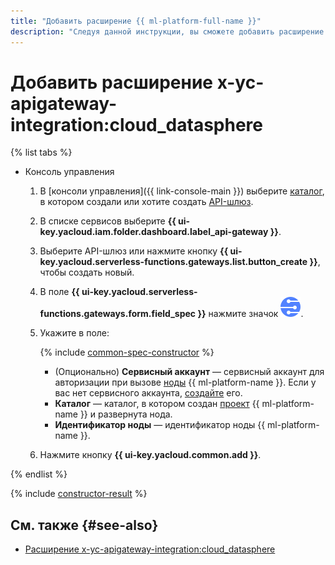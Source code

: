 ```yaml
---
title: "Добавить расширение {{ ml-platform-full-name }}"
description: "Следуя данной инструкции, вы сможете добавить расширение {{ ml-platform-full-name }} с помощью конструктора спецификации."
---
```


# Добавить расширение x-yc-apigateway-integration:cloud_datasphere

{% list tabs %}

- Консоль управления

    1. В [консоли управления]({{ link-console-main }}) выберите [каталог](../../../resource-manager/concepts/resources-hierarchy.md#folder), в котором создали или хотите создать [API-шлюз](../../concepts/index.md).
    1. В списке сервисов выберите **{{ ui-key.yacloud.iam.folder.dashboard.label_api-gateway }}**.
    1. Выберите API-шлюз или нажмите кнопку **{{ ui-key.yacloud.serverless-functions.gateways.list.button_create }}**, чтобы создать новый.
    1. В поле **{{ ui-key.yacloud.serverless-functions.gateways.form.field_spec }}** нажмите значок ![image](../../../_assets/api-gateway/spec-constructor/cloud-datasphere.svg).
    1. Укажите в поле:

        {% include [common-spec-constructor](../../../_includes/api-gateway/common-spec-constructor.md) %}

        * (Опционально) **Сервисный аккаунт** — сервисный аккаунт для авторизации при вызове [ноды](../../../datasphere/concepts/deploy/index.md#node) {{ ml-platform-name }}. Если у вас нет сервисного аккаунта, [создайте](../../../iam/operations/sa/create.md) его.
        * **Каталог** — каталог, в котором создан [проект](../../../datasphere/concepts/project.md) {{ ml-platform-name }} и развернута нода.
        * **Идентификатор ноды** — идентификатор ноды {{ ml-platform-name }}.
    1. Нажмите кнопку **{{ ui-key.yacloud.common.add }}**.

{% endlist %}

{% include [constructor-result](../../../_includes/api-gateway/constructor-result.md) %}

## См. также {#see-also}

* [Расширение x-yc-apigateway-integration:cloud_datasphere](../../concepts/extensions/datasphere.md)
